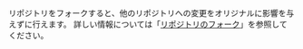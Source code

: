 リポジトリをフォークすると、他のリポジトリへの変更をオリジナルに影響を与えずに行えます。 詳しい情報については「[リポジトリのフォーク](/get-started/quickstart/fork-a-repo)」を参照してください。
